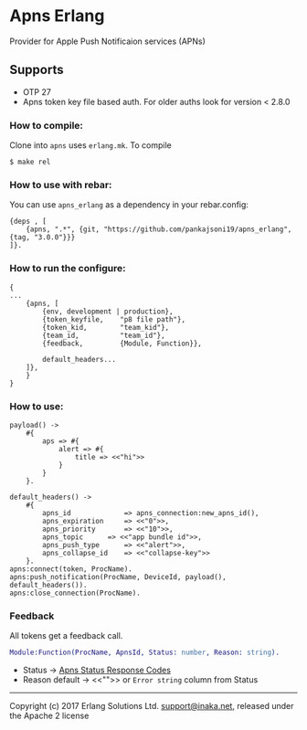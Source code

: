 
Apns Erlang
=======

Provider for Apple Push Notificaion services (APNs)

## Supports
- OTP 27
- Apns token key file based auth. For older auths look for version < 2.8.0

### How to compile:

Clone into `apns` uses `erlang.mk`. To compile

    $ make rel
    
### How to use with rebar:

You can use `apns_erlang` as a dependency in your rebar.config:

    {deps , [
        {apns, ".*", {git, "https://github.com/pankajsoni19/apns_erlang", {tag, "3.0.0"}}}
    ]}.

### How to run the configure:

```
{
...
	{apns, [
      	{env, development | production},
      	{token_keyfile,    "p8 file path"},
      	{token_kid,        "team_kid"},
      	{team_id,          "team_id"},
      	{feedback,         {Module, Function}},

		default_headers...
    ]},
	}
}
```

### How to use:
```
payload() ->
	#{
		aps => #{
			alert => #{
				title => <<"hi">>
			}
		}
	}.

default_headers() ->
	#{
		apns_id 			=> apns_connection:new_apns_id(),
		apns_expiration		=> <<"0">>,
		apns_priority 		=> <<"10">>,
		apns_topic 		=> <<"app bundle id">>,
		apns_push_type		=> <<"alert">>,
		apns_collapse_id	=> <<"collapse-key">>
	}.
apns:connect(token, ProcName).
apns:push_notification(ProcName, DeviceId, payload(), default_headers()).
apns:close_connection(ProcName).
```
    

### Feedback

All tokens get a feedback call.

```erlang
Module:Function(ProcName, ApnsId, Status: number, Reason: string).
```

* Status -> [Apns Status Response Codes](https://developer.apple.com/documentation/usernotifications/handling-notification-responses-from-apns)
* Reason default -> <<"">> or `Error string` column from Status


----

Copyright (c) 2017 Erlang Solutions Ltd. <support@inaka.net>, released under the Apache 2 license
